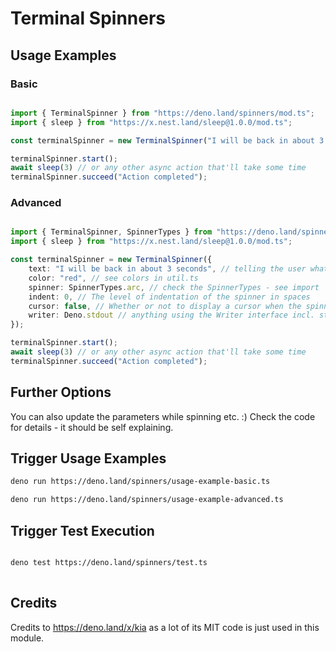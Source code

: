 # Terminal Spinners

## Usage Examples

### Basic
```ts

import { TerminalSpinner } from "https://deno.land/spinners/mod.ts";
import { sleep } from "https://x.nest.land/sleep@1.0.0/mod.ts";

const terminalSpinner = new TerminalSpinner("I will be back in about 3 seconds");

terminalSpinner.start();
await sleep(3) // or any other async action that'll take some time
terminalSpinner.succeed("Action completed");

```

### Advanced
```ts

import { TerminalSpinner, SpinnerTypes } from "https://deno.land/spinners/mod.ts";
import { sleep } from "https://x.nest.land/sleep@1.0.0/mod.ts";

const terminalSpinner = new TerminalSpinner({
	text: "I will be back in about 3 seconds", // telling the user what is going on
	color: "red", // see colors in util.ts
	spinner: SpinnerTypes.arc, // check the SpinnerTypes - see import
	indent: 0, // The level of indentation of the spinner in spaces
	cursor: false, // Whether or not to display a cursor when the spinner is active
	writer: Deno.stdout // anything using the Writer interface incl. stdout, stderr, and files
});

terminalSpinner.start();
await sleep(3) // or any other async action that'll take some time
terminalSpinner.succeed("Action completed");

```

## Further Options

You can also update the parameters while spinning etc. :) 
Check the code for details - it should be self explaining.


## Trigger Usage Examples

```sh
deno run https://deno.land/spinners/usage-example-basic.ts
```

```sh
deno run https://deno.land/spinners/usage-example-advanced.ts
```

## Trigger Test Execution

```sh

deno test https://deno.land/spinners/test.ts
  
```


## Credits 
Credits to https://deno.land/x/kia as a lot of its MIT code is just used in this module.

